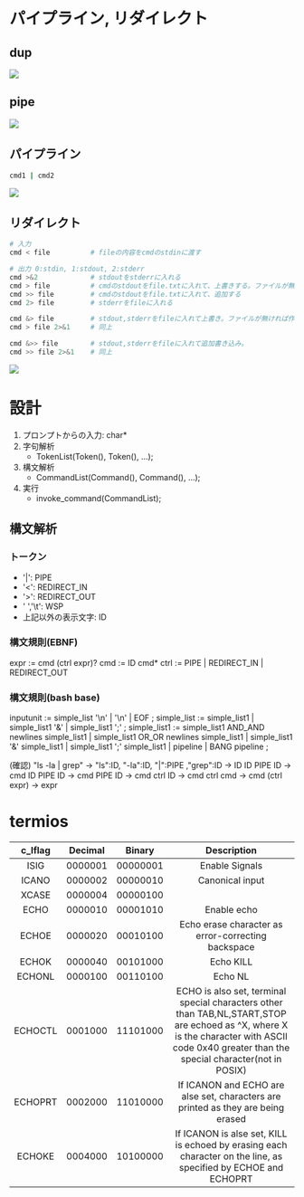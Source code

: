 # パイプライン, リダイレクト

## dup
![](/images/dup2.svg)

## pipe
![](/images/pipe.svg)

## パイプライン

```sh
cmd1 | cmd2
```

![](/images/pipeline.svg)


## リダイレクト
```sh
# 入力
cmd < file          # fileの内容をcmdのstdinに渡す

# 出力 0:stdin, 1:stdout, 2:stderr
cmd >&2             # stdoutをstderrに入れる
cmd > file          # cmdのstdoutをfile.txtに入れて、上書きする。ファイルが無ければ作成。
cmd >> file         # cmdのstdoutをfile.txtに入れて、追加する
cmd 2> file         # stderrをfileに入れる

cmd &> file         # stdout,stderrをfileに入れて上書き。ファイルが無ければ作成
cmd > file 2>&1     # 同上

cmd &>> file        # stdout,stderrをfileに入れて追加書き込み。
cmd >> file 2>&1    # 同上
```

![](/images/redirect.svg)


# 設計
1. プロンプトからの入力: char*
2. 字句解析
    - TokenList(Token(), Token(), ...);
3. 構文解析
    - CommandList(Command(), Command(), ...);
4. 実行
    - invoke_command(CommandList);


## 構文解析
### トークン
* '|': PIPE
* '<': REDIRECT_IN
* '>': REDIRECT_OUT
* ' ','\t': WSP
* 上記以外の表示文字: ID

### 構文規則(EBNF)
expr := cmd (ctrl expr)?
cmd  := ID cmd*
ctrl := PIPE | REDIRECT_IN | REDIRECT_OUT

### 構文規則(bash base)
inputunit := simple_list '\n'
    | '\n'
    | EOF
    ;
simple_list := simple_list1
    | simple_list1 '&'
    | simple_list1 ';'
    ;
simple_list1 := simple_list1 AND_AND newlines simple_list1
    | simple_list1 OR_OR newlines simple_list1
    | simple_list1 '&' simple_list1
    | simple_list1 ';' simple_list1
    | pipeline
    | BANG pipeline
    ;

(確認)
"ls -la | grep"
-> "ls":ID, "-la":ID, "|":PIPE ,"grep":ID
-> ID ID PIPE ID
-> cmd ID PIPE ID
-> cmd PIPE ID
-> cmd ctrl ID
-> cmd ctrl cmd
-> cmd (ctrl expr)
-> expr

# termios
| c_lflag | Decimal | Binary  | Description |
|:-------:|:-------:|:-------:|:---:|
| ISIG    | 0000001 | 00000001 | Enable Signals  |
| ICANO   | 0000002 | 00000010 | Canonical input |
| XCASE   | 0000004 | 00000100 |             |
| ECHO    | 0000010 | 00001010 | Enable echo |
| ECHOE   | 0000020 | 00010100 | Echo erase character as error-correcting backspace |
| ECHOK   | 0000040 | 00101000 | Echo KILL   |
| ECHONL  | 0000100 | 00110100 | Echo NL     |
| ECHOCTL | 0001000 | 11101000 | ECHO is also set, terminal special characters other than TAB,NL,START,STOP are echoed as ^X, where X is the character with ASCII code 0x40 greater than the special character(not in POSIX)|
| ECHOPRT | 0002000 | 11010000 | If ICANON and ECHO are alse set, characters are printed as they are being erased |
| ECHOKE  | 0004000 | 10100000 | If ICANON is alse set, KILL is echoed by erasing each character on the line, as specified by ECHOE and ECHOPRT |

